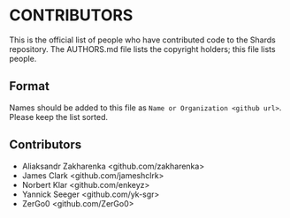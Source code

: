 # CONTRIBUTORS

This is the official list of people who have contributed code to the Shards repository. The AUTHORS.md file lists the copyright holders; this file lists people.

## Format

Names should be added to this file as `Name or Organization <github url>`. Please keep the list sorted.

## Contributors
- Aliaksandr Zakharenka <github.com/zakharenka>
- James Clark <github.com/jameshclrk>
- Norbert Klar <github.com/enkeyz>
- Yannick Seeger <github.com/yk-sgr>
- ZerGo0 <github.com/ZerGo0>
